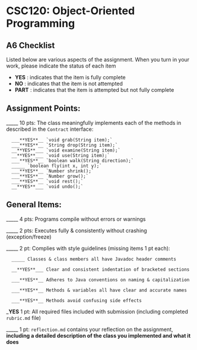 # CSC120: Object-Oriented Programming
## A6 Checklist

Listed below are various aspects of the assignment.  When you turn in your work, please indicate the status of each item

- **YES** : indicates that the item is fully complete
- **NO** : indicates that the item is not attempted
- **PART** : indicates that the item is attempted but not fully complete


## Assignment Points:

_____ 10 pts: The class meaningfully implements each of the methods in described in the `Contract` interface:

      ___**YES**__ `void grab(String item);`
      ___**YES**__ `String drop(String item);`
      __**YES**___ `void examine(String item);`
      __**YES**___ `void use(String item);`
      ___**YES**__ `boolean walk(String direction);`
      _____ `boolean fly(int x, int y);`
      ___**YES**__ `Number shrink();`
      ___**YES**__ `Number grow();`
      ___**YES**__ `void rest();`
      __**YES**___ `void undo();`


## General Items:

_____ 4 pts: Programs compile without errors or warnings

_____ 2 pts: Executes fully & consistently without crashing (exception/freeze)

_____ 2 pt: Complies with style guidelines (missing items 1 pt each):

      _____ Classes & class members all have Javadoc header comments

      __**YES**___ Clear and consistent indentation of bracketed sections

      ___**YES**__ Adheres to Java conventions on naming & capitalization

      ___**YES**__ Methods & variables all have clear and accurate names

      ___**YES**__ Methods avoid confusing side effects

___**YES**__ 1 pt: All required files included with submission (including completed `rubric.md` file)

_____ 1 pt: `reflection.md` contains your reflection on the assignment, **including a detailed description of the class you implemented and what it does**
